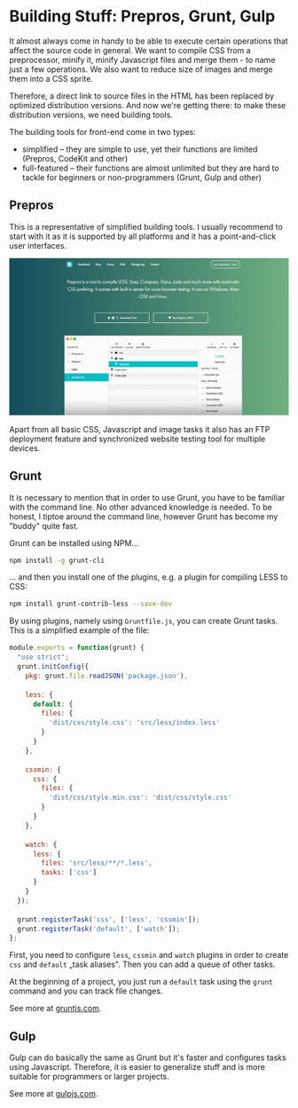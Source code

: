 Building Stuff: Prepros, Grunt, Gulp
====================================

It almost always come in handy to be able to execute certain operations that
affect the source code in general. We want to compile CSS from a preprocessor,
minify it, minify Javascript files and merge them - to name just a few
operations. We also want to reduce size of images and merge them into a CSS
sprite.

Therefore, a direct link to source files in the HTML has been replaced by
optimized distribution versions. And now we're getting there: to make these
distribution versions, we need building tools.

The building tools for front-end come in two types:

-   simplified – they are simple to use, yet their functions are limited
    (Prepros, CodeKit and other)
-   full-featured – their functions are almost unlimited but they are hard to
    tackle for beginners or non-programmers (Grunt, Gulp and other)

Prepros
-------

This is a representative of simplified building tools. I usually recommend to
start with it as it is supported by all platforms and it has a point-and-click
user interfaces.

![Prepros](dist/images/original/prepros.jpg)

Apart from all basic CSS, Javascript and image tasks it also has an FTP
deployment feature and synchronized website testing tool for multiple devices.

Grunt
-----

It is necessary to mention that in order to use Grunt, you have to be familiar
with the command line. No other advanced knowledge is needed. To be honest, I
tiptoe around the command line, however Grunt has become my "buddy" quite fast.

Grunt can be installed using NPM…

```bash
npm install -g grunt-cli
```

… and then you install one of the plugins, e.g. a plugin for compiling LESS to
CSS:

```bash
npm install grunt-contrib-less --save-dev
```

By using plugins, namely using `Gruntfile.js`, you can create Grunt tasks. This
is a simplified example of the file:

```javascript
module.exports = function(grunt) {
  "use strict";
  grunt.initConfig({
    pkg: grunt.file.readJSON('package.json'),

    less: {
      default: {
        files: {
          'dist/css/style.css': 'src/less/index.less'
        }
      }
    },

    cssmin: {
      css: {
        files: {
          'dist/css/style.min.css': 'dist/css/style.css'
        }
      }
    },

    watch: {
      less: {
        files: 'src/less/**/*.less',
        tasks: ['css']
      }
    }
  });

  grunt.registerTask('css', ['less', 'cssmin']);
  grunt.registerTask('default', ['watch']);
};
```

First, you need to configure `less`, `cssmin` and `watch` plugins in order to
create `css` and `default` „task aliases". Then you can add a queue of other
tasks.

At the beginning of a project, you just run a `default` task using the `grunt`
command and you can track file changes.

See more at [gruntjs.com](http://gruntjs.com/).

Gulp
----

Gulp can do basically the same as Grunt but it's faster and configures tasks
using Javascript. Therefore, it is easier to generalize stuff and is more
suitable for programmers or larger projects.

See more at [gulpjs.com](http://gulpjs.com/).
